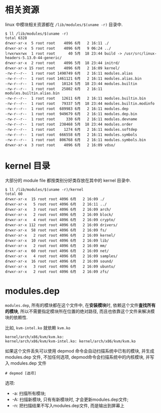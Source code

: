 
# 相关资源

linux 中模块相关资源都在 `/lib/modules/$(uname -r)` 目录中. 

```
$ ll /lib/modules/$(uname -r)
total 6328
drwxr-xr-x  5 root root    4096 6月   2 16:11 ./
drwxr-xr-x  5 root root    4096 6月   9 06:24 ../
lrwxrwxrwx  1 root root      40 5月  18 23:44 build -> /usr/src/linux-headers-5.13.0-44-generic/
drwxr-xr-x  2 root root    4096 5月  18 23:44 initrd/
drwxr-xr-x 15 root root    4096 6月   2 16:09 kernel/
-rw-r--r--  1 root root 1490749 6月   2 16:11 modules.alias
-rw-r--r--  1 root root 1461121 6月   2 16:11 modules.alias.bin
-rw-r--r--  1 root root   10124 5月  18 23:44 modules.builtin
-rw-r--r--  1 root root   25802 6月   2 16:11 modules.builtin.alias.bin
-rw-r--r--  1 root root   12611 6月   2 16:11 modules.builtin.bin
-rw-r--r--  1 root root   79337 5月  18 23:44 modules.builtin.modinfo
-rw-r--r--  1 root root  689983 6月   2 16:11 modules.dep
-rw-r--r--  1 root root  949679 6月   2 16:11 modules.dep.bin
-rw-r--r--  1 root root     330 6月   2 16:11 modules.devname
-rw-r--r--  1 root root  238468 5月  18 23:44 modules.order
-rw-r--r--  1 root root    1274 6月   2 16:11 modules.softdep
-rw-r--r--  1 root root  666558 6月   2 16:11 modules.symbols
-rw-r--r--  1 root root  806768 6月   2 16:11 modules.symbols.bin
drwxr-xr-x  3 root root    4096 6月   2 16:09 vdso/
```

# kernel 目录

大部分的 module file 都按类别分好类存放在其中的 kernel 目录中. 

```
$ ll /lib/modules/$(uname -r)/kernel
total 60
drwxr-xr-x  15 root root 4096 6月   2 16:09 ./
drwxr-xr-x   5 root root 4096 6月   2 16:11 ../
drwxr-xr-x   3 root root 4096 6月   2 16:09 arch/
drwxr-xr-x   2 root root 4096 6月   2 16:09 block/
drwxr-xr-x   4 root root 4096 6月   2 16:09 crypto/
drwxr-xr-x 112 root root 4096 6月   2 16:09 drivers/
drwxr-xr-x  58 root root 4096 6月   2 16:09 fs/
drwxr-xr-x   2 root root 4096 6月   2 16:09 kernel/
drwxr-xr-x  10 root root 4096 6月   2 16:09 lib/
drwxr-xr-x   2 root root 4096 6月   2 16:09 mm/
drwxr-xr-x  60 root root 4096 6月   2 16:09 net/
drwxr-xr-x   4 root root 4096 6月   2 16:09 samples/
drwxr-xr-x  16 root root 4096 6月   2 16:09 sound/
drwxr-xr-x   3 root root 4096 6月   2 16:09 ubuntu/
drwxr-xr-x   2 root root 4096 6月   2 16:09 zfs/
```

# modules.dep

`modules.dep`, 所有的模块都在这个文件中, 在**安装模块**时, 依赖这个文件**査找所有的模块**, 所以不需要指定模块所在位置的绝对路径, 而且也依靠这个文件来解决模块的依赖性. 

比如, `kvm-intel.ko` 就依赖 `kvm.ko`

```
kernel/arch/x86/kvm/kvm.ko:
kernel/arch/x86/kvm/kvm-intel.ko: kernel/arch/x86/kvm/kvm.ko
```

如果这个文件丢失可以使用 depmod 命令会自动扫描系统中已有的模块, 并生成 modules.dep 文件, 不加任何选项, depmod命令会扫描系统中的内核模块, 并写入 modules.dep 文件

```
# depmod [选项]
```

选项: 
* -a: 扫描所有模块; 
* -A: 扫描新模块, 只有有新模块时, 才会更新modules.dep文件; 
* -n: 把扫描结果不写入modules.dep文件, 而是输出到屏幕上



